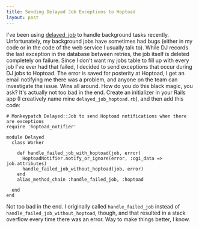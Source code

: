 ```yaml
---
title: Sending Delayed Job Exceptions to Hoptoad
layout: post
---
```

I've been using [delayed_job][1] to handle background tasks recently. Unfortunately, my background jobs have sometimes had bugs (either in my code or in the code of the web service I usually talk to). While DJ records the last exception in the database between retries, the job itself is deleted completely on failure. Since I don't want my jobs table to fill up with every job I've ever had that failed, I decided to send exceptions that occur during DJ jobs to Hoptoad. The error is saved for posterity at Hoptoad, I get an email notifying me there was a problem, and anyone on the team can investigate the issue. Wins all around. How do you do this black magic, you ask? It's actually not too bad in the end. Create an initializer in your Rails app (I creatively name mine `delayed_job_hoptoad.rb`), and then add this code:

    # Monkeypatch Delayed::Job to send Hoptoad notifications when there are exceptions
    require 'hoptoad_notifier'

    module Delayed
      class Worker

        def handle_failed_job_with_hoptoad(job, error)
          HoptoadNotifier.notify_or_ignore(error, :cgi_data => job.attributes)
          handle_failed_job_without_hoptoad(job, error)
        end
        alias_method_chain :handle_failed_job, :hoptoad

      end
    end

Not too bad in the end. I originally called `handle_failed_job` instead of `handle_failed_job_without_hoptoad`, though, and that resulted in a stack overflow every time there was an error. Way to make things better, I know.

[1]: https://github.com/collectiveidea/delayed_job